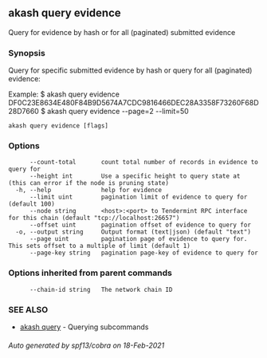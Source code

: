 ## akash query evidence

Query for evidence by hash or for all (paginated) submitted evidence

### Synopsis

Query for specific submitted evidence by hash or query for all (paginated) evidence:

Example:
$ akash query evidence DF0C23E8634E480F84B9D5674A7CDC9816466DEC28A3358F73260F68D28D7660
$ akash query evidence --page=2 --limit=50

```
akash query evidence [flags]
```

### Options

```
      --count-total       count total number of records in evidence to query for
      --height int        Use a specific height to query state at (this can error if the node is pruning state)
  -h, --help              help for evidence
      --limit uint        pagination limit of evidence to query for (default 100)
      --node string       <host>:<port> to Tendermint RPC interface for this chain (default "tcp://localhost:26657")
      --offset uint       pagination offset of evidence to query for
  -o, --output string     Output format (text|json) (default "text")
      --page uint         pagination page of evidence to query for. This sets offset to a multiple of limit (default 1)
      --page-key string   pagination page-key of evidence to query for
```

### Options inherited from parent commands

```
      --chain-id string   The network chain ID
```

### SEE ALSO

* [akash query](akash_query.md)	 - Querying subcommands

###### Auto generated by spf13/cobra on 18-Feb-2021
